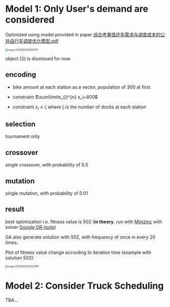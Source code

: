 # Model 1: Only User's demand are considered

Optimized using model provided in paper [综合考量借还车需求与调度成本的公共自行车调度优化模型.pdf](https://dl3.pushbulletusercontent.com/sAfuacFivpas1rKHCnVtl4aoqVgnK56d/综合考量借还车需求与调度成本的公共自行车调度优化模型.pdf)

<img src="https://dl3.pushbulletusercontent.com/Kn4IpJUiALil03i7bScfbH3O6vPZtywz/image.png" alt="image-20200620215455778" style="zoom:50%;" />

object (2) is dismissed for now

## encoding

- bike amount at each station as a vector, population of 300 at first.

- constraint $\sum\limits_{i}^{n} x_i=800$
- constraint $x_i \le l_i$ where $l_i$ is the number of docks at each station 

## selection

tournament only

## crossover

single crossover, with probability of 0.5

## mutation

single mutation, with probability of 0.01

## result

best optimization i.e. fitness value is 502 (**in theory**, run with [Minizinc](https://www.minizinc.org/) with solver [Google OR-tools](https://developers.google.com/optimization/))

GA also generate solution with 502, with frequency of once in every 20 times.

Plot of fitness value change according to iteration time (example with solution 502):

<img src="https://dl3.pushbulletusercontent.com/fSY3ZsmzaSqeRncClTkIqVtIHwOU2SP1/image.png" alt="image-20200620220422959" style="zoom:50%;" />

# Model 2: Consider Truck Scheduling 

TBA...